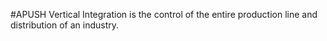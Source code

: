 #APUSH 
Vertical Integration is the control of the entire production line and distribution of an industry.